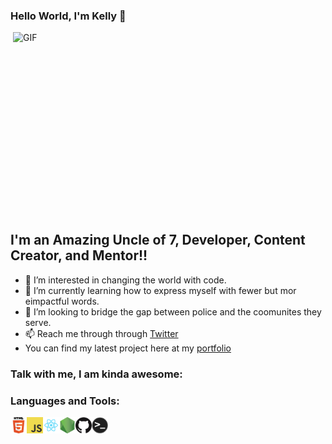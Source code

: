 ### Hello World, I'm Kelly 👋

 <img align="right" alt="GIF" src="https://media1.giphy.com/media/3oKIPlCroSFHV8uoko/giphy.gif?cid=ecf05e47c7far01cxlddp29r7fjd4iql2a6xd2c7ji7vmwl7&rid=giphy.gif&ct=g" width="500" height="320" />

## I'm an Amazing Uncle of 7,  Developer, Content Creator, and Mentor!!


- 👀 I’m interested in changing the world with code.
- 🌱 I’m currently learning how to express myself with fewer but mor eimpactful words.
- 💞️ I’m looking to bridge the gap between police and the coomunites they serve. 
- 📫 Reach me through through [Twitter](https://twitter.com/worldzworth)
- You can find my latest project here at my [portfolio](https://kellyspence.netlify.app/)


### Talk with me, I am kinda awesome:


### Languages and Tools:
<img align="left" alt="HTML5" width="26px" src="https://raw.githubusercontent.com/github/explore/80688e429a7d4ef2fca1e82350fe8e3517d3494d/topics/html/html.png" />
<img align="left" alt="CSS3" width="26px" src="https://raw.githubusercontent.com/github/explore/80688e429a7d4ef2fca1e82350fe8e3517d3494d/topics/javascript/javascript.png" />
<img align="left" alt="React" width="26px" src="https://raw.githubusercontent.com/github/explore/80688e429a7d4ef2fca1e82350fe8e3517d3494d/topics/react/react.png" />
<img align="left" alt="Node.js" width="26px" src="https://raw.githubusercontent.com/github/explore/80688e429a7d4ef2fca1e82350fe8e3517d3494d/topics/nodejs/nodejs.png" />
<img align="left" alt="GitHub" width="26px" src="https://raw.githubusercontent.com/github/explore/78df643247d429f6cc873026c0622819ad797942/topics/github/github.png" />
<img align="left" alt="Terminal" width="26px" src="https://raw.githubusercontent.com/github/explore/80688e429a7d4ef2fca1e82350fe8e3517d3494d/topics/terminal/terminal.png" />

<br />
<br />

[linkedin]: https://www.linkedin.com/in/kelly-spence-a50513ab/
[portfolio]: https://kellyspence.netlify.app
